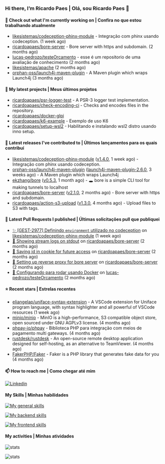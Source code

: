 ### Hi there, I’m Ricardo Paes | Olá, sou Ricardo Paes 👋 

#### 👷 Check out what I'm currently working on | Confira no que estou trabalhando atualmente

- [likesistemas/codeception-phinx-module](https://github.com/likesistemas/codeception-phinx-module) - Integração com phinx usando codeception. (1 week ago)
- [ricardoapaes/bore-server](https://github.com/ricardoapaes/bore-server) - Bore server with https and subdomain. (2 months ago)
- [lucas-pedrozo/testeOrcamento](https://github.com/lucas-pedrozo/testeOrcamento) - esse é um repositorio de uma avaliação de conhecimento (2 months ago)
- [likesistemas/apache](https://github.com/likesistemas/apache) (2 months ago)
- [orphan-oss/launch4j-maven-plugin](https://github.com/orphan-oss/launch4j-maven-plugin) - A Maven plugin which wraps Launch4j (3 months ago)

#### 🌱 My latest projects | Meus últimos projetos

- [ricardoapaes/psr-logger-test](https://github.com/ricardoapaes/psr-logger-test) - A PSR-3 logger test implementation.
- [ricardoapaes/check-encoding-ci](https://github.com/ricardoapaes/check-encoding-ci) - Checks and encodes files in the repository.
- [ricardoapaes/docker-glpi](https://github.com/ricardoapaes/docker-glpi)
- [ricardoapaes/k6-example](https://github.com/ricardoapaes/k6-example) - Exemplo de uso K6
- [ricardoapaes/setup-wsl2](https://github.com/ricardoapaes/setup-wsl2) - Habilitando e instalando wsl2 distro usando inno setup.

#### 🔭 Latest releases I've contributed to | Últimos lançamentos para os quais contribuí

- [likesistemas/codeception-phinx-module](https://github.com/likesistemas/codeception-phinx-module) ([v1.4.0](https://github.com/likesistemas/codeception-phinx-module/releases/tag/v1.4.0), 1 week ago) - Integração com phinx usando codeception.
- [orphan-oss/launch4j-maven-plugin](https://github.com/orphan-oss/launch4j-maven-plugin) ([launch4j-maven-plugin-2.6.0](https://github.com/orphan-oss/launch4j-maven-plugin/releases/tag/launch4j-maven-plugin-2.6.0), 3 weeks ago) - A Maven plugin which wraps Launch4j
- [ekzhang/bore](https://github.com/ekzhang/bore) ([v0.5.3](https://github.com/ekzhang/bore/releases/tag/v0.5.3), 1 month ago) - 🕳 bore is a simple CLI tool for making tunnels to localhost
- [ricardoapaes/bore-server](https://github.com/ricardoapaes/bore-server) ([v2.1.0](https://github.com/ricardoapaes/bore-server/releases/tag/v2.1.0), 2 months ago) - Bore server with https and subdomain.
- [ricardoapaes/action-s3-upload](https://github.com/ricardoapaes/action-s3-upload) ([v1.3.0](https://github.com/ricardoapaes/action-s3-upload/releases/tag/v1.3.0), 4 months ago) - Upload files to S3 with tags.

#### 🔨 Latest Pull Requests I published | Últimas solicitações pull que publiquei

- [✨ [GEST-2977] Definindo `environment` utilizado no codeception](https://github.com/likesistemas/codeception-phinx-module/pull/4) on [likesistemas/codeception-phinx-module](https://github.com/likesistemas/codeception-phinx-module) (1 week ago)
- [🔧 Showing stream logs on stdout](https://github.com/ricardoapaes/bore-server/pull/5) on [ricardoapaes/bore-server](https://github.com/ricardoapaes/bore-server) (2 months ago)
- [🔧 Saving id in cookie for future access](https://github.com/ricardoapaes/bore-server/pull/4) on [ricardoapaes/bore-server](https://github.com/ricardoapaes/bore-server) (2 months ago)
- [🔧 Setting up reverse proxy for bore server](https://github.com/ricardoapaes/bore-server/pull/3) on [ricardoapaes/bore-server](https://github.com/ricardoapaes/bore-server) (2 months ago)
- [:whale: Configurando para rodar usando Docker](https://github.com/lucas-pedrozo/testeOrcamento/pull/1) on [lucas-pedrozo/testeOrcamento](https://github.com/lucas-pedrozo/testeOrcamento) (2 months ago)

#### ⭐ Recent stars | Estrelas recentes

- [eliangelap/uniface-syntax-extension](https://github.com/eliangelap/uniface-syntax-extension) - A VSCode extension for Uniface program language, with syntax highlighter and all powerful of VSCode resources (1 week ago)
- [minio/minio](https://github.com/minio/minio) - MinIO is a high-performance, S3 compatible object store, open sourced under GNU AGPLv3 license. (4 months ago)
- [phpay-io/phpay](https://github.com/phpay-io/phpay) - Biblioteca PHP para integração com meios de pagamento multi gateways. (4 months ago)
- [rustdesk/rustdesk](https://github.com/rustdesk/rustdesk) - An open-source remote desktop application designed for self-hosting, as an alternative to TeamViewer. (4 months ago)
- [FakerPHP/Faker](https://github.com/FakerPHP/Faker) - Faker is a PHP library that generates fake data for you (4 months ago)

#### 📫 How to reach me | Como chegar até mim

[![Linkedin](https://img.shields.io/badge/LinkedIn-0077B5?style=for-the-badge&logo=linkedin&logoColor=white)](https://www.linkedin.com/in/ricardo-paes-5039ba4b)

#### My Skills | Minhas habilidades

[![My general skills](https://skillicons.dev/icons?i=linux,bash,git,docker,aws,gcp,kubernetes,githubactions,nginx,sentry,vim,vscode)](https://skillicons.dev)

[![My backend skills](https://skillicons.dev/icons?i=php,java,nodejs,go,kotlin,ts,laravel,androidstudio)](https://skillicons.dev)

[![My frontend skills](https://skillicons.dev/icons?i=webpack,react,angular,js,html,css,jquery)](https://skillicons.dev)

#### My activities | Minhas atividades

![stats](https://github-readme-stats.vercel.app/api?username=ricardoapaes&show_icons=true&hide_title=false&count_private=true&theme=radical&border_color=000000)

![stats](https://github-readme-stats.vercel.app/api/top-langs/?username=ricardoapaes&layout=compact&langs_count=16&theme=radical&&count_private=true&border_color=000000)